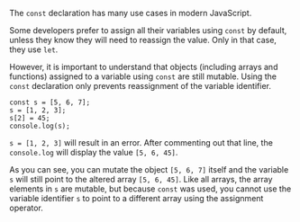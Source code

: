 The `const` declaration has many use cases in modern JavaScript.

Some developers prefer to assign all their variables using `const` by default, unless they know they will need to reassign the value. Only in that case, they use `let`.

However, it is important to understand that objects (including arrays and functions) assigned to a variable using `const` are still mutable. Using the `const` declaration only prevents reassignment of the variable identifier.

```
const s = [5, 6, 7];
s = [1, 2, 3];
s[2] = 45;
console.log(s);
```

`s = [1, 2, 3]` will result in an error. After commenting out that line, the `console.log` will display the value `[5, 6, 45]`.

As you can see, you can mutate the object `[5, 6, 7]` itself and the variable `s` will still point to the altered array `[5, 6, 45]`.
Like all arrays, the array elements in `s` are mutable, but because `const` was used, you cannot use the variable identifier `s` to
point to a different array using the assignment operator.